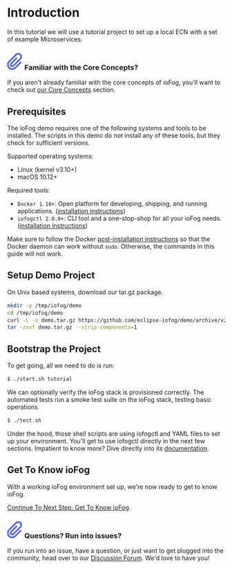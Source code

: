 # Introduction

In this tutorial we will use a tutorial project to set up a local ECN with a set of example Microservices.

<aside class="notifications note">
  <h3><img src="/images/icos/ico-note.svg" alt=""> Familiar with the Core Concepts?</h3>
  <p>If you aren't already familiar with the core concepts of ioFog, you'll want to check out <a href="../getting-started/core-concepts.html">our Core Concepts</a> section.</p>
</aside>

## Prerequisites

The ioFog demo requires one of the following systems and tools to be installed. The scripts in this demo do not install any of these tools, but they check for sufficient versions.

Supported operating systems:

- Linux (kernel v3.10+)
- macOS 10.12+

Required tools:

- `Docker 1.10+`: Open platform for developing, shipping, and running applications. ([installation instructions](https://docs.docker.com/install/))
- `iofogctl 2.0.0+`: CLI tool and a one-stop-shop for all your ioFog needs. ([installation instructions](../../getting-started/quick-start.html))

Make sure to follow the Docker [post-installation instructions](https://docs.docker.com/install/linux/linux-postinstall/) so that the Docker daemon can work without `sudo`. Otherwise, the commands in this guide will not work.

## Setup Demo Project

On Unix based systems, download our tar.gz package.

```bash
mkdir -p /tmp/iofog/demo
cd /tmp/iofog/demo
curl -L -o demo.tar.gz https://github.com/eclipse-iofog/demo/archive/v2.0.0-beta.tar.gz
tar -zxvf demo.tar.gz --strip-components=1
```

## Bootstrap the Project

To get going, all we need to do is run:

```sh
$ ./start.sh tutorial
```

We can optionally verify the ioFog stack is provisioned correctly. The automated tests run a smoke test suite on the ioFog stack, testing basic operations.

```sh
$ ./test.sh
```

<aside class="notifications note">
  <p>Under the hood, those shell scripts are using iofogctl and YAML files to set up your environment. You'll get to use iofogctl directly in the next few sections. Impatient to know more? Dive directly into its <a href="/docs/2.0.0/iofogctl/usage.html#quick-start" target="_blank">documentation</a>.</p>
</aside>

## Get To Know ioFog

With a working ioFog environment set up, we're now ready to get to know ioFog.

[Continue To Next Step: Get To Know ioFog](get-to-know-iofog.html).

<aside class="notifications note">
  <h3><img src="/images/icos/ico-note.svg" alt=""> Questions? Run into issues?</h3>
  <p>If you run into an issue, have a question, or just want to get plugged into the community, head over to our <a href="https://discuss.iofog.org/">Discussion Forum</a>. We'd love to have you!</p>
</aside>
